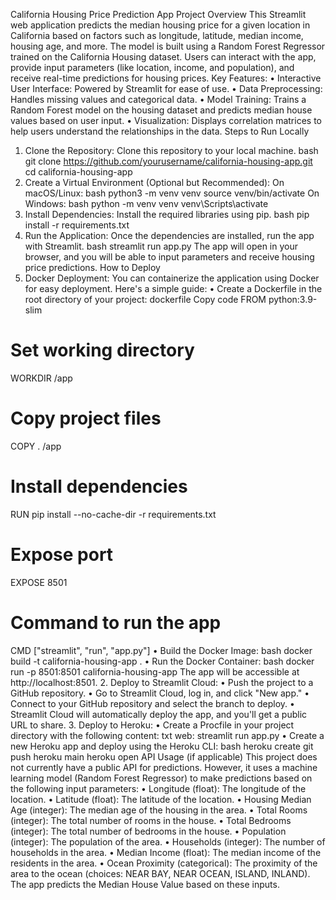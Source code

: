 California Housing Price Prediction App
Project Overview
This Streamlit web application predicts the median housing price for a given location in California based on factors such as longitude, latitude, median income, housing age, and more. The model is built using a Random Forest Regressor trained on the California Housing dataset. Users can interact with the app, provide input parameters (like location, income, and population), and receive real-time predictions for housing prices.
Key Features:
•	Interactive User Interface: Powered by Streamlit for ease of use.
•	Data Preprocessing: Handles missing values and categorical data.
•	Model Training: Trains a Random Forest model on the housing dataset and predicts median house values based on user input.
•	Visualization: Displays correlation matrices to help users understand the relationships in the data.
Steps to Run Locally
1.	Clone the Repository: Clone this repository to your local machine.
bash
git clone https://github.com/yourusername/california-housing-app.git
cd california-housing-app
2.	Create a Virtual Environment (Optional but Recommended):
On macOS/Linux:
bash
python3 -m venv venv
source venv/bin/activate
On Windows:
bash
python -m venv venv
venv\Scripts\activate
3.	Install Dependencies: Install the required libraries using pip.
bash
pip install -r requirements.txt
4.	Run the Application: Once the dependencies are installed, run the app with Streamlit.
bash
streamlit run app.py
The app will open in your browser, and you will be able to input parameters and receive housing price predictions.
How to Deploy
1. Docker Deployment:
You can containerize the application using Docker for easy deployment. Here's a simple guide:
•	Create a Dockerfile in the root directory of your project:
dockerfile
Copy code
FROM python:3.9-slim

# Set working directory
WORKDIR /app

# Copy project files
COPY . /app

# Install dependencies
RUN pip install --no-cache-dir -r requirements.txt

# Expose port
EXPOSE 8501

# Command to run the app
CMD ["streamlit", "run", "app.py"]
•	Build the Docker Image:
bash
docker build -t california-housing-app .
•	Run the Docker Container:
bash
docker run -p 8501:8501 california-housing-app
The app will be accessible at http://localhost:8501.
2. Deploy to Streamlit Cloud:
•	Push the project to a GitHub repository.
•	Go to Streamlit Cloud, log in, and click "New app."
•	Connect to your GitHub repository and select the branch to deploy.
•	Streamlit Cloud will automatically deploy the app, and you'll get a public URL to share.
3. Deploy to Heroku:
•	Create a Procfile in your project directory with the following content:
txt
web: streamlit run app.py
•	Create a new Heroku app and deploy using the Heroku CLI:
bash
heroku create
git push heroku main
heroku open
API Usage (if applicable)
This project does not currently have a public API for predictions. However, it uses a machine learning model (Random Forest Regressor) to make predictions based on the following input parameters:
•	Longitude (float): The longitude of the location.
•	Latitude (float): The latitude of the location.
•	Housing Median Age (integer): The median age of the housing in the area.
•	Total Rooms (integer): The total number of rooms in the house.
•	Total Bedrooms (integer): The total number of bedrooms in the house.
•	Population (integer): The population of the area.
•	Households (integer): The number of households in the area.
•	Median Income (float): The median income of the residents in the area.
•	Ocean Proximity (categorical): The proximity of the area to the ocean (choices: NEAR BAY, NEAR OCEAN, ISLAND, INLAND).
The app predicts the Median House Value based on these inputs.
